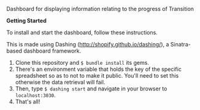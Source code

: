Dashboard for displaying information relating to the progress of Transition


__Getting Started__

To install and start the dashboard, follow these instructions.

This is made using Dashing (http://shopify.github.io/dashing/), a Sinatra-based dashboard framework.

1. Clone this repository and `$ bundle install` its gems.
2. There's an environment variable that holds the key of the specific spreadsheet so as to not to make it public. You'll need to set this otherwise the data retrieval will fail.
3. Then, type `$ dashing start` and navigate in your browser to `localhost:3030`.
4. That's all!
